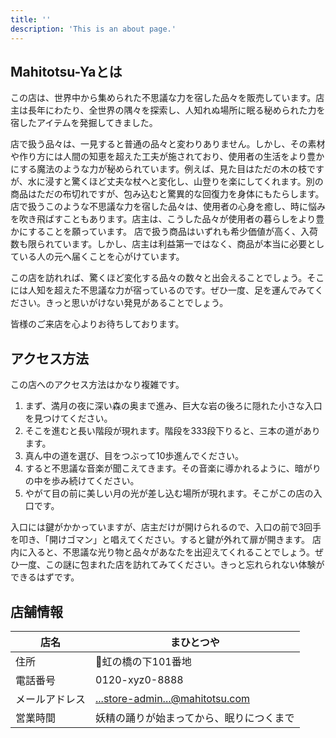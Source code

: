 ```yaml
---
title: ''
description: 'This is an about page.'
---
```

## Mahitotsu-Yaとは
この店は、世界中から集められた不思議な力を宿した品々を販売しています。店主は長年にわたり、全世界の隅々を探索し、人知れぬ場所に眠る秘められた力を宿したアイテムを発掘してきました。

店で扱う品々は、一見すると普通の品々と変わりありません。しかし、その素材や作り方には人間の知恵を超えた工夫が施されており、使用者の生活をより豊かにする魔法のような力が秘められています。例えば、見た目はただの木の枝ですが、水に浸すと驚くほど丈夫な杖へと変化し、山登りを楽にしてくれます。別の商品はただの布切れですが、包み込むと驚異的な回復力を身体にもたらします。 店で扱うこのような不思議な力を宿した品々は、使用者の心身を癒し、時に悩みを吹き飛ばすこともあります。店主は、こうした品々が使用者の暮らしをより豊かにすることを願っています。 店で扱う商品はいずれも希少価値が高く、入荷数も限られています。しかし、店主は利益第一ではなく、商品が本当に必要としている人の元へ届くことを心がけています。

この店を訪れれば、驚くほど変化する品々の数々と出会えることでしょう。そこには人知を超えた不思議な力が宿っているのです。ぜひ一度、足を運んでみてください。きっと思いがけない発見があることでしょう。

皆様のご来店を心よりお待ちしております。

## アクセス方法
この店へのアクセス方法はかなり複雑です。
1. まず、満月の夜に深い森の奥まで進み、巨大な岩の後ろに隠れた小さな入口を見つけてください。
1. そこを進むと長い階段が現れます。階段を333段下りると、三本の道があります。
1. 真ん中の道を選び、目をつぶって10歩進んでください。
1. すると不思議な音楽が聞こえてきます。その音楽に導かれるように、暗がりの中を歩み続けてください。
1. やがて目の前に美しい月の光が差し込む場所が現れます。そこがこの店の入口です。

入口には鍵がかかっていますが、店主だけが開けられるので、入口の前で3回手を叩き、「開けゴマン」と唱えてください。すると鍵が外れて扉が開きます。 店内に入ると、不思議な光り物と品々があなたを出迎えてくれることでしょう。ぜひ一度、この謎に包まれた店を訪れてみてください。きっと忘れられない体験ができるはずです。

## 店舗情報
| 店名 | まひとつや |
| --- | --- |
| 住所 | 🌈虹の橋の下101番地 |
| 電話番号 | 0120-xyz0-8888 |
| メールアドレス | ...store-admin...@mahitotsu.com |
| 営業時間 | 妖精の踊りが始まってから、眠りにつくまで |
